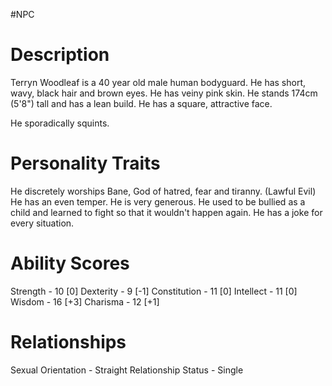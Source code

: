 #NPC
# Description
Terryn Woodleaf is a 40 year old male human bodyguard.
He has short, wavy, black hair and brown eyes.
He has veiny pink skin.
He stands 174cm (5'8") tall and has a lean build.
He has a square, attractive face.

He sporadically squints.

# Personality Traits
He discretely worships Bane, God of hatred, fear and tiranny. (Lawful Evil)
He has an even temper. 
He is very generous. He used to be bullied as a child and learned to fight so that it wouldn't happen again. He has a joke for every situation.

# Ability Scores
Strength - 10 [0]
Dexterity - 9 [-1]
Constitution - 11 [0]
Intellect - 11 [0]
Wisdom - 16 [+3]
Charisma - 12 [+1]

# Relationships
Sexual Orientation - Straight
Relationship Status - Single